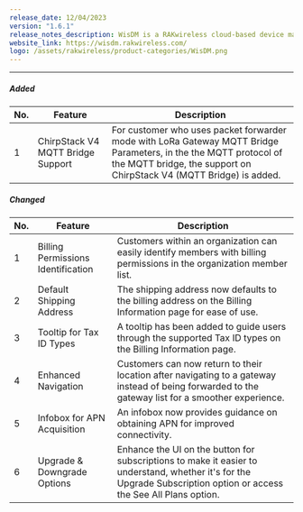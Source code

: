 ```yaml
---
release_date: 12/04/2023
version: "1.6.1"
release_notes_description: WisDM is a RAKwireless cloud-based device management platform designed to help you optimize the ways of controlling your gateways. The WisDM device management software supports IoT networks of any scale built around commercial-grade LoRaWAN Edge gateways from RAKwireless. Also, the WisDM platform offers you remote configuration, OTAA updates, and scalable management.
website_link: https://wisdm.rakwireless.com/
logo: /assets/rakwireless/product-categories/WisDM.png
---
```


<rk-release-notes/>

---


##### Added

| No. | Feature                           | Description                                                                                                                                                                             |
| --- | --------------------------------- | --------------------------------------------------------------------------------------------------------------------------------------------------------------------------------------- |
| 1   | ChirpStack V4 MQTT Bridge Support | For customer who uses packet forwarder mode with LoRa Gateway MQTT Bridge Parameters, in the the MQTT protocol of the MQTT bridge, the support on ChirpStack V4 (MQTT Bridge) is added. |

##### Changed

| No. | Feature                            | Description                                                                                                                                                         |
| --- | ---------------------------------- | ------------------------------------------------------------------------------------------------------------------------------------------------------------------- |
| 1   | Billing Permissions Identification | Customers within an organization can easily identify members with billing permissions in the organization member list.                                              |
| 2   | Default Shipping Address           | The shipping address now defaults to the billing address on the Billing Information page for ease of use.                                                           |
| 3   | Tooltip for Tax ID Types           | A tooltip has been added to guide users through the supported Tax ID types on the Billing Information page.                                                         |
| 4   | Enhanced Navigation                | Customers can now return to their location after navigating to a gateway instead of being forwarded to the gateway list for a smoother experience.                  |
| 5   | Infobox for APN Acquisition        | An infobox now provides guidance on obtaining APN for improved connectivity.                                                                                        |
| 6   | Upgrade & Downgrade Options        | Enhance the UI on the button for subscriptions to make it easier to understand, whether it's for the Upgrade Subscription option or access the See All Plans option.|

